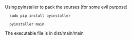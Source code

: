 Using pyinstaller to pack the sourses (for some evil purpose)

      sudo pip install pyinstaller

      pyinstaller main

The executable file is in dist/main/main